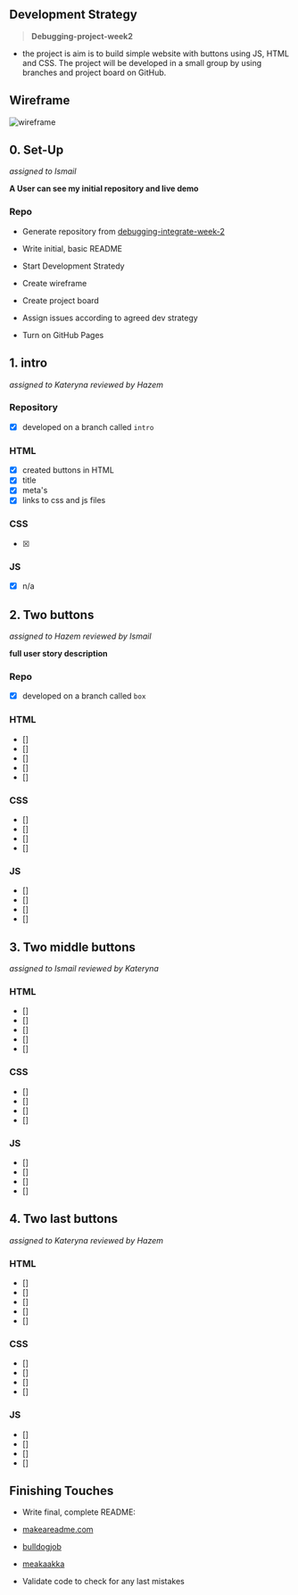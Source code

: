## Development Strategy

  

>  **Debugging-project-week2**

  

<!--  write a short description of your project: -->

- the project is aim is to build simple website with buttons using JS, HTML and CSS.
The project will be developed in a small group by using branches and project board on GitHub.

  

## Wireframe

  

<!-- include a wireframe for your project in this repository, and display it here -->

<!-- wireframe.cc is a good site for getting started with wireframes -->

![wireframe](https://cdn.glitch.com/1396458b-2731-4c6d-aef1-a4e4d2de5d25%2Fdebugging%20week%202%20wireframe.png?v=1593079591987)

  

## 0. Set-Up

  *assigned to Ismail*

  

__A User can see my initial repository and live demo__

  

### Repo

  

 - Generate repository from [debugging-integrate-week-2](https://github.com/HackYourFutureBelgium/debugging-integrate-week-2)

 - Write initial, basic README

 - Start Development Stratedy
 - Create wireframe
 - Create project board 
 - Assign issues according to agreed dev strategy
 - Turn on GitHub Pages

  



## 1. intro

 *assigned to Kateryna*
  *reviewed by Hazem*
  

### Repository

- [x] developed on a branch called `intro`

### HTML

- [x] created buttons in HTML
- [x] title
- [x] meta's
- [x] links to css and js files

### CSS

- [x] 

### JS
- [x] n/a


  

## 2. Two buttons

*assigned to Hazem*
*reviewed by Ismail*
  

__full user story description__

  

### Repo

  

- [x] developed on a branch called `box`
  

### HTML
- [] 
- [] 
- [] 
- [] 
- [] 


### CSS
- [] 
- [] 
- [] 
- [] 

### JS

- [] 
- [] 
- [] 
- [] 


  



## 3. Two middle buttons

*assigned to Ismail*
*reviewed by Kateryna*
  

### HTML
- [] 
- [] 
- [] 
- [] 
- [] 


### CSS
- [] 
- [] 
- [] 
- [] 

### JS

- [] 
- [] 
- [] 
- [] 

## 4. Two last buttons

*assigned to Kateryna*
*reviewed by Hazem*
  

### HTML
- [] 
- [] 
- [] 
- [] 
- [] 


### CSS
- [] 
- [] 
- [] 
- [] 

### JS

- [] 
- [] 
- [] 
- [] 
  

## Finishing Touches

  

- Write final, complete README:

-  [makeareadme.com](https://www.makeareadme.com/)

-  [bulldogjob](https://bulldogjob.com/news/449-how-to-write-a-good-readme-for-your-github-project)

-  [meakaakka](https://medium.com/@meakaakka/a-beginners-guide-to-writing-a-kickass-readme-7ac01da88ab3)

- Validate code to check for any last mistakes